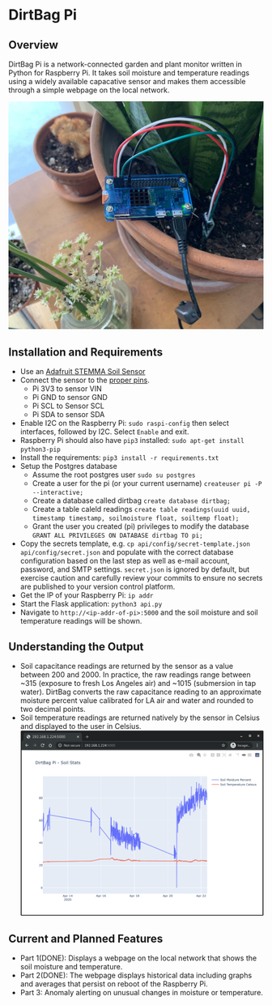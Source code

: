 # DirtBag Pi

## Overview
DirtBag Pi is a network-connected garden and plant monitor written in Python for Raspberry Pi. It takes soil moisture and temperature readings using a widely available capacative sensor and makes them accessible through a simple webpage on the local network.

![DirtBag Pi](img/dbp.jpg?raw=true "DirtBag Pi")

## Installation and Requirements
* Use an [Adafruit STEMMA Soil Sensor](https://learn.adafruit.com/adafruit-stemma-soil-sensor-i2c-capacitive-moisture-sensor/python-circuitpython-test)
* Connect the sensor to the [proper pins](https://learn.adafruit.com/adafruit-stemma-soil-sensor-i2c-capacitive-moisture-sensor/python-circuitpython-test).
    * Pi 3V3 to sensor VIN
    * Pi GND to sensor GND
    * Pi SCL to Sensor SCL
    * Pi SDA to sensor SDA
* Enable I2C on the Raspberry Pi: `sudo raspi-config` then select interfaces, followed by I2C. Select `Enable` and exit.
* Raspberry Pi should also have `pip3` installed: `sudo apt-get install python3-pip`
* Install the requirements: `pip3 install -r requirements.txt`
* Setup the Postgres database
    * Assume the root postgres user `sudo su postgres`
    * Create a user for the pi (or your current username) `createuser pi -P --interactive;`
    * Create a database called dirtbag `create database dirtbag;`
    * Create a table caleld readings `create table readings(uuid uuid, timestamp timestamp, soilmoisture float, soiltemp float);`
    * Grant the user you created (pi) privileges to modify the database `GRANT ALL PRIVILEGES ON DATABASE dirtbag TO pi;`
* Copy the secrets template, e.g. `cp api/config/secret-template.json api/config/secret.json` and populate with the correct database configuration based on the last step as well as e-mail account, password, and SMTP settings. `secret.json` is ignored by default, but exercise caution and carefully review your commits to ensure no secrets are published to your version control platform.
* Get the IP of your Raspberry Pi: `ip addr`
* Start the Flask application: `python3 api.py`
* Navigate to `http://<ip-addr-of-pi>:5000` and the soil moisture and soil temperature readings will be shown.

## Understanding the Output
* Soil capacitance readings are returned by the sensor as a value between 200 and 2000. In practice, the raw readings range between ~315 (exposure to fresh Los Angeles air) and ~1015 (submersion in tap water). DirtBag converts the raw capacitance reading to an approximate moisture percent value calibrated for LA air and water and rounded to two decimal points.
* Soil temperature readings are returned natively by the sensor in Celsius and displayed to the user in Celsius.
![Example plot](img/plot.png?raw=true "Example Graph")

## Current and Planned Features
* Part 1(DONE): Displays a webpage on the local network that shows the soil moisture and temperature.
* Part 2(DONE): The webpage displays historical data including graphs and averages that persist on reboot of the Raspberry Pi.
* Part 3: Anomaly alerting on unusual changes in moisture or temperature.
